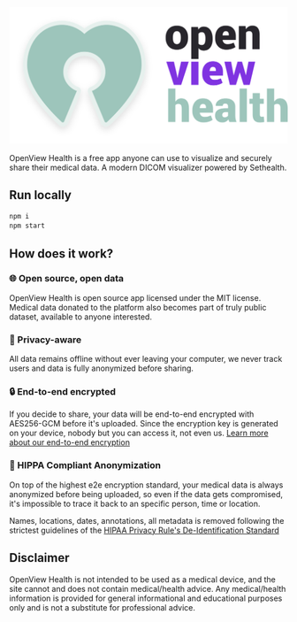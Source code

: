 
<a href="http://openview.health">
  <img src="./src/assets/icon/setview.svg" alt="Open Health View">
</a>

OpenView Health is a free app anyone can use to visualize and
securely share their medical data. A modern DICOM visualizer powered
by Sethealth.

## Run locally

```bash
npm i
npm start
```

## How does it work?

### 🌐 Open source, open data

OpenView Health is open source app licensed under the MIT license.
Medical data donated to the platform also becomes part of truly
public dataset, available to anyone interested.


### 🙈 Privacy-aware

All data remains offline without ever leaving your computer, we
never track users and data is fully anonymized before sharing.


### 🔒 End-to-end encrypted

If you decide to share, your data will be end-to-end encrypted with
AES256-GCM before it's uploaded. Since the encryption key is
generated on your device, nobody but you can access it, not even us.
[Learn more about our end-to-end encryption](#)


### 👤 HIPPA Compliant Anonymization

On top of the highest e2e encryption standard, your medical data is
always anonymized before being uploaded, so even if the data gets
compromised, it's impossible to trace it back to an specific person,
time or location.

Names, locations, dates, annotations, all metadata is removed
following the strictest guidelines of the
[HIPAA Privacy Rule's De-Identification Standard](https://www.hhs.gov/hipaa/for-professionals/privacy/special-topics/de-identification/index.html)


## Disclaimer

OpenView Health is not intended to be used
as a medical device, and the site cannot and does not contain
medical/health advice. Any medical/health information is provided
for general informational and educational purposes only and is not a
substitute for professional advice.
